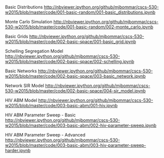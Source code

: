 Basic Distributions 
http://nbviewer.ipython.org/github/mjbommar/cscs-530-w2015/blob/master/code/001-basic-random/001-basic_distributions.ipynb

Monte Carlo Simulation
http://nbviewer.ipython.org/github/mjbommar/cscs-530-w2015/blob/master/code/001-basic-random/002-monte_carlo.ipynb

Basic Grids
http://nbviewer.ipython.org/github/mjbommar/cscs-530-w2015/blob/master/code/002-basic-space/001-basic_grid.ipynb

Schelling Segregation Model
http://nbviewer.ipython.org/github/mjbommar/cscs-530-w2015/blob/master/code/002-basic-space/002-schelling.ipynb

Basic Networks 
http://nbviewer.ipython.org/github/mjbommar/cscs-530-w2015/blob/master/code/002-basic-space/003-basic_network.ipynb

Network SIR Model
http://nbviewer.ipython.org/github/mjbommar/cscs-530-w2015/blob/master/code/002-basic-space/004-sir_model.ipynb

HIV ABM Model
http://nbviewer.ipython.org/github/mjbommar/cscs-530-w2015/blob/master/code/003-basic-abm/001-hiv.ipynb

HIV ABM Parameter Sweep - Basic
http://nbviewer.ipython.org/github/mjbommar/cscs-530-w2015/blob/master/code/003-basic-abm/002-hiv-parameter-sweep.ipynb

HIV ABM Parameter Sweep - Advanced
http://nbviewer.ipython.org/github/mjbommar/cscs-530-w2015/blob/master/code/003-basic-abm/003-hiv-parameter-sweep-harder.ipynb
